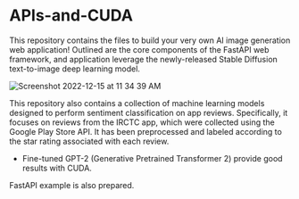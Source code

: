 # APIs-and-CUDA


This repository contains the files to build your very own AI image generation web application! Outlined are the core components of the FastAPI web framework, and application leverage the newly-released Stable Diffusion text-to-image deep learning model.

![Screenshot 2022-12-15 at 11 34 39 AM](https://user-images.githubusercontent.com/37101144/207929696-886ccfe3-6d86-4674-8aca-0844fb795727.png)


This repository also contains a collection of machine learning models designed to perform sentiment classification on app reviews. Specifically, it focuses on reviews from the IRCTC app, which were collected using the Google Play Store API. It has been preprocessed and labeled according to the star rating associated with each review.

- Fine-tuned GPT-2 (Generative Pretrained Transformer 2) provide good results with CUDA.
  
FastAPI example is also prepared.
